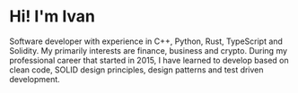 # Hi! I'm Ivan

Software developer with experience in C++, Python, Rust, TypeScript and Solidity.
My primarily interests are finance, business and crypto. During my professional career that started in 2015,
I have learned to develop based on clean code, SOLID design principles, design patterns and test driven development.

